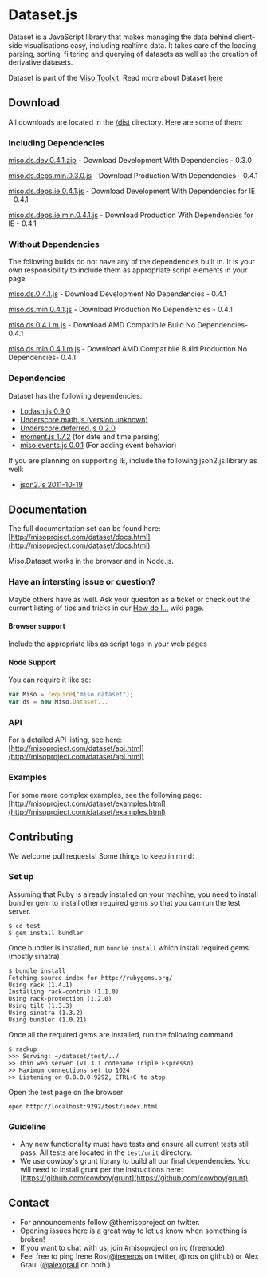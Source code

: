 # Dataset.js

Dataset is a JavaScript library that makes managing the data behind client-side visualisations easy, including realtime data. It takes care of the loading, parsing, sorting, filtering and querying of datasets as well as the creation of derivative datasets.

Dataset is part of the [Miso Toolkit](http://misoproject.com).
Read more about Dataset [here](http://misoproject.com/dataset)

## Download 

All downloads are located in the [/dist](https://github.com/misoproject/dataset/tree/master/dist) directory. Here are some of them:

### Including Dependencies

[miso.ds.dev.0.4.1.zip](https://github.com/downloads/misoproject/dataset/miso.ds.dev.0.4.1.zip) - Download Development With Dependencies - 0.3.0

[miso.ds.deps.min.0.3.0.js](https://github.com/downloads/misoproject/dataset/miso.ds.deps.min.0.4.1.js) - Download Production With Dependencies - 0.4.1

[miso.ds.deps.ie.0.4.1.js](https://github.com/downloads/misoproject/dataset/miso.ds.deps.ie.0.4.1.js) - Download Development With Dependencies for IE - 0.4.1

[miso.ds.deps.ie.min.0.4.1.js](https://github.com/downloads/misoproject/dataset/miso.ds.deps.ie.0.4.1.js) - Download Production With Dependencies for IE - 0.4.1

### Without Dependencies

The following builds do not have any of the dependencies built in. It is your own responsibility to include them as appropriate script elements in your page.

[miso.ds.0.4.1.js](https://github.com/downloads/misoproject/dataset/miso.ds.0.4.1.js) - Download Development No Dependencies - 0.4.1

[miso.ds.min.0.4.1.js](https://github.com/misoproject/dataset/tree/master/dist/miso.ds.min.0.4.1.js) - Download Production No Dependencies - 0.4.1

[miso.ds.0.4.1.m.js](https://github.com/misoproject/dataset/tree/master/dist/miso.ds.0.4.1.m.js) - Download AMD Compatibile Build No Dependencies- 0.4.1

[miso.ds.min.0.4.1.m.js](https://github.com/misoproject/dataset/tree/master/dist/miso.ds.min.0.4.1.m.js) - Download AMD Compatibile Build Production No Dependencies- 0.4.1


### Dependencies

Dataset has the following dependencies:

* [Lodash.js 0.9.0](http://lodash.com/)
* [Underscore.math.js (version unknown)](https://github.com/syntagmatic/underscore.math) 
* [Underscore.deferred.js 0.2.0](https://github.com/wookiehangover/underscore.Deferred)
* [moment.js 1.7.2](http://momentjs.com/) (for date and time parsing)
* [miso.events.js 0.0.1](http://github.com/misoproject/events) (For adding event behavior)

If you are planning on supporting IE, include the following json2.js library as well:
* [json2.js 2011-10-19](https://github.com/douglascrockford/JSON-js) 


## Documentation

The full documentation set can be found here:
[http://misoproject.com/dataset/docs.html](http://misoproject.com/dataset/docs.html)

Miso.Dataset works in the browser and in Node.js.

### Have an intersting issue or question?

Maybe others have as well. Ask your quesiton as a ticket
or check out the current listing of tips and tricks in our
[How do I...](https://github.com/misoproject/dataset/wiki/How-Do-I...) 
wiki page.

#### Browser support

Include the appropriate libs as script tags in your web pages

#### Node Support

You can require it like so:

```javascript
var Miso = require("miso.dataset");
var ds = new Miso.Dataset...
```

### API

For a detailed API listing, see here:
[http://misoproject.com/dataset/api.html](http://misoproject.com/dataset/api.html)

### Examples

For some more complex examples, see the following page:
[http://misoproject.com/dataset/examples.html](http://misoproject.com/dataset/examples.html)

## Contributing

We welcome pull requests! Some things to keep in mind:

### Set up

Assuming that Ruby is already installed on your machine, you need to install bundler gem to install other required gems so that you can run the test server.

    $ cd test
    $ gem install bundler

Once bundler is installed, run ``bundle install`` which install required gems (mostly sinatra)

    $ bundle install
    Fetching source index for http://rubygems.org/
    Using rack (1.4.1)
    Installing rack-contrib (1.1.0)
    Using rack-protection (1.2.0)
    Using tilt (1.3.3)
    Using sinatra (1.3.2)
    Using bundler (1.0.21)

Once all the required gems are installed, run the following command

    $ rackup
    >>> Serving: ~/dataset/test/../
    >> Thin web server (v1.3.1 codename Triple Espresso)
    >> Maximum connections set to 1024
    >> Listening on 0.0.0.0:9292, CTRL+C to stop

Open the test page on the browser

    open http://localhost:9292/test/index.html

### Guideline
  
* Any new functionality must have tests and ensure all current tests still pass. All tests are located in the ```test/unit``` directory.
* We use cowboy's grunt library to build all our final dependencies. You will need to install grunt per the instructions here: [https://github.com/cowboy/grunt](https://github.com/cowboy/grunt).

## Contact

* For announcements follow @themisoproject on twitter.
* Opening issues here is a great way to let us know when something is broken!
* If you want to chat with us, join #misoproject on irc (freenode).
* Feel free to ping Irene Ros([@ireneros](http://twitter.com/ireneros) on twitter, @iros on github) or Alex Graul ([@alexgraul](http://twitter.com/alexgraul) on both.)
